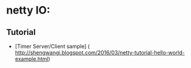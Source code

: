 # netty IO:

## Tutorial
- [Timer Server/Client sample] ( http://shengwangi.blogspot.com/2016/03/netty-tutorial-hello-world-example.html)
